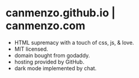 # canmenzo.github.io | canmenzo.com

- HTML supremacy with a touch of css, js, & love.
- MIT licensed.
- domain bought from godaddy.
- hosting provided by GitHub.
- dark mode implemented by chat.
